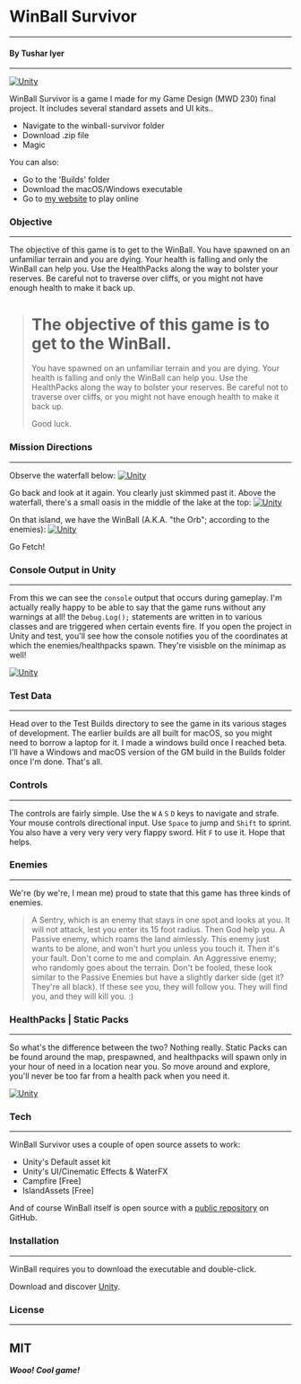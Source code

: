 # WinBall Survivor
----
#### By Tushar Iyer
----

[![Unity](https://dannagle.com/unityscreenshots/windows7_madewithunity.png)](https://store.unity.com/products/unity-personal?_ga=1.202645457.1591437004.1467993975)

WinBall Survivor is a game I made for my Game Design (MWD 230) final project. It includes several standard assets and UI kits..

  - Navigate to the winball-survivor folder
  - Download .zip file
  - Magic

You can also:
  - Go to the 'Builds' folder
  - Download the macOS/Windows executable
  - Go to [my website](http://winball.tushariyer.co) to play online

### Objective
----
The objective of this game is to get to the WinBall. You have spawned on an unfamiliar terrain and you are dying. Your health is falling and only the WinBall can help you. Use the HealthPacks along the way to bolster your reserves. Be careful not to traverse over cliffs, or you might not have enough health to make it back up.  

> # The objective of this game is to get to the WinBall.
> You have spawned on an unfamiliar terrain and you are dying. 
> Your health is falling and only the WinBall can help you.
> Use the HealthPacks along the way to bolster your reserves.
>  Be careful not to traverse over cliffs, or you might not have enough health to make it back up.
> 
> Good luck.

### Mission Directions
----
Observe the waterfall below:
[![Unity](https://raw.githubusercontent.com/tushariyer/mwd-230-final/master/Test%20Data%20(Unfinished%20Versions)/Renderings/Waterfall.png)](https://raw.githubusercontent.com/tushariyer/mwd-230-final/master/Test%20Data%20(Unfinished%20Versions)/Renderings/Waterfall.png)

Go back and look at it again. You clearly just skimmed past it. Above the waterfall, there's a small oasis in the middle of the lake at the top:
[![Unity](https://raw.githubusercontent.com/tushariyer/mwd-230-final/master/Test%20Data%20(Unfinished%20Versions)/Renderings/WinBall%20Location.png)](https://raw.githubusercontent.com/tushariyer/mwd-230-final/master/Test%20Data%20(Unfinished%20Versions)/Renderings/WinBall%20Location.png)

On that island, we have the WinBall (A.K.A. "the Orb"; according to the enemies):
[![Unity](https://raw.githubusercontent.com/tushariyer/mwd-230-final/master/Test%20Data%20(Unfinished%20Versions)/Renderings/winball.png)](https://raw.githubusercontent.com/tushariyer/mwd-230-final/master/Test%20Data%20(Unfinished%20Versions)/Renderings/winball.png)

Go Fetch!

### Console Output in Unity
----
From this we can see the ```console``` output that occurs during gameplay. I'm actually really happy to be able to say that the game runs without any warnings at all! the ```Debug.Log();``` statements are written in to various classes and are triggered when certain events fire. If you open the project in Unity and test, you'll see how the console notifies you of the coordinates at which the enemies/healthpacks spawn. They're visisble on the minimap as well!

[![Unity](https://raw.githubusercontent.com/tushariyer/mwd-230-final/master/Test%20Data%20(Unfinished%20Versions)/Renderings/Console%20Output%20-%20Spawning.png)](https://raw.githubusercontent.com/tushariyer/mwd-230-final/master/Test%20Data%20(Unfinished%20Versions)/Renderings/Console%20Output%20-%20Spawning.png)


### Test Data
----
Head over to the Test Builds directory to see the game in its various stages of development. The earlier builds are all built for macOS, so you might need to borrow a laptop for it. I made a windows build once I reached beta. I'll have a Windows and macOS version of the GM build in the Builds folder once I'm done. That's all.

### Controls
----
The controls are fairly simple. Use the ```W``` ```A``` ```S``` ```D``` keys to navigate and strafe. Your mouse controls directional input. Use ```Space``` to jump and ```Shift``` to sprint. You also have a very very very very flappy sword. Hit ```F``` to use it. Hope that helps.

### Enemies
----

We're (by we're, I mean me) proud to state that this game has three kinds of enemies. 
> A Sentry, which is an enemy that stays in one spot and looks at you. It will not attack, lest you enter its 15 foot radius. Then God help you.
> A Passive enemy, which roams the land aimlessly. This enemy just wants to be alone, and won't hurt you unless you touch it. Then it's your fault. Don't come to me and complain.
> An Aggressive enemy; who randomly goes about the terrain. Don't be fooled, these look similar to the Passive Enemies but have a slightly darker side (get it? They're all black). If these see you, they will follow you. They will find you, and they will kill you. :)

### HealthPacks | Static Packs
----

So what's the difference between the two? Nothing really. Static Packs can be found around the map, prespawned, and healthpacks will spawn only in your hour of need in a location near you. So move around and explore, you'll never be too far from a health pack when you need it. 

[![Unity](https://raw.githubusercontent.com/tushariyer/mwd-230-final/master/Test%20Data%20(Unfinished%20Versions)/Renderings/health-static.png)](https://raw.githubusercontent.com/tushariyer/mwd-230-final/master/Test%20Data%20(Unfinished%20Versions)/Renderings/health-static.png)

### Tech
----
WinBall Survivor uses a couple of open source assets to work:

* Unity's Default asset kit
* Unity's UI/Cinematic Effects & WaterFX
* Campfire [Free]
* IslandAssets [Free]

And of course WinBall itself is open source with a [public repository](https://github.com/tushariyer)
on GitHub.

### Installation
----
WinBall requires you to download the executable and double-click.

Download and discover [Unity](https://store.unity.com/products/unity-personal?_ga=1.202645457.1591437004.1467993975).


### License
----

MIT
----

***Wooo! Cool game!***
